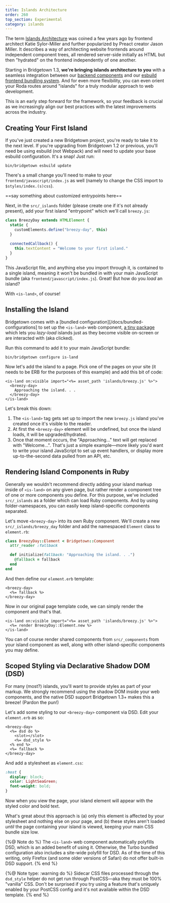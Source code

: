 ```yaml
---
title: Islands Architecture
order: 260
top_section: Experimental
category: islands
---
```


The term [Islands Architecture](https://jasonformat.com/islands-architecture) was coined a few years ago by frontend architect Katie Sylor-Miller and further popularized by Preact creator Jason Miller. It describes a way of architecting website frontends around independent component trees, all rendered server-side initially as HTML but then "hydrated" on the frontend independently of one another.  

Starting in Bridgetown 1.3, **we're bringing islands architecture to you** with a seamless integration between our [backend components](/docs/components) and our [esbuild frontend bundling system](/docs/frontend-assets). And for even more flexibility, you can even orient your Roda routes around "islands" for a truly modular approach to web development.

This is an early step forward for the framework, so your feedback is crucial as we increasingly align our best practices with the latest improvements across the industry.

## Creating Your First Island

If you've just created a new Bridgetown project, you're ready to take it to the next level. If you're upgrading from Bridgetown 1.2 or previous, you'll need be using esbuild (not Webpack) and will need to update your base esbuild configuration. It's a snap! Just run:

```shell
bin/bridgetown esbuild update
```

There's a small change you'll need to make to your `frontend/javascript/index.js` as well (namely to change the CSS import to `$styles/index.(s)css`).

==say something about customized entrypoints here==

Next, in the `src/_islands` folder (please create one if it's not already present), add your first island "entrypoint" which we'll call `breezy.js`:

```js
class BreezyDay extends HTMLElement {
  static {
    customElements.define("breezy-day", this)
  }
  
  connectedCallback() {
    this.textContent = "Welcome to your first island."
  }
} 
```

This JavaScript file, and anything else you import through it, is contained to a single island, meaning it won't be bundled in with your main JavaScript bundle (aka `frontend/javascript/index.js`). Great! But how do you _load_ an island?

With `<is-land>`, of course!

## Installing the Island

Bridgetown comes with a [bundled configuration][/docs/bundled-configurations] to set up the `<is-land>` web component, [a tiny package](https://is-land.11ty.dev) which lets you _lazy-load_ islands just as they become visible on-screen or are interacted with (aka clicked).

Run this command to add it to your main JavaScript bundle:

```shell
bin/bridgetown configure is-land
```

Now let's add the island to a page. Pick one of the pages on your site (it needs to be ERB for the purposes of this example) and add this bit of code:

```erb
<is-land on:visible import="<%= asset_path 'islands/breezy.js' %>">
  <breezy-day>
    Approaching the island. . .
  </breezy-day>
</is-land>
```

Let's break this down:

1. The `<is-land>` tag gets set up to import the new `breezy.js` island you've created once it's visible to the reader.
2. At first the `<breezy-day>` element will be undefined, but once the island loads, it will be upgraded/hydrated.
3. Once that moment occurs, the "Approaching…" text will get replaced with "Welcome…". That's just a simple example—more likely you'd want to write your island JavaScript to set up event handlers, or display more up-to-the-second data pulled from an API, etc.

## Rendering Island Components in Ruby

Generally we wouldn't recommend directly adding your island markup inside of `<is-land>` on any given page, but rather render a component tree of one or more components you define. For this purpose, we've included `src/_islands` as a folder which can load Ruby components. And by using folder-namespaces, you can easily keep island-specific components separated.

Let's move `<breezy-day>` into its own Ruby component. We'll create a new `src/_islands/breezy_day` folder and add the namespaced `Element` class to `element.rb`:

```ruby
class BreezyDay::Element < Bridgetown::Component
  attr_reader :fallback

  def initialize(fallback: "Approaching the island. . .")
    @fallback = fallback
  end
end
```

And then define our `element.erb` template:

```erb
<breezy-day>
  <%= fallback %>
</breezy-day>
```

Now in our original page template code, we can simply render the component and that's that.

```erb
<is-land on:visible import="<%= asset_path 'islands/breezy.js' %>">
  <%= render BreezyDay::Element.new %>
</is-land>
```

You can of course render shared components from `src/_components` from  your island component as well, along with other island-specific components you may define.

## Scoped Styling via Declarative Shadow DOM (DSD)

For many (most?) islands, you'll want to provide styles as part of your markup. We strongly recommend using the shadow DOM inside your web components, and the native DSD support Bridgetown 1.3+ makes this a breeze! (Pardon the pun!)

Let's add some styling to our `<breezy-day>` component via DSD. Edit your `element.erb` as so:

```erb
<breezy-day>
  <%= dsd do %>
    <slot></slot>
    <%= dsd_style %>
  <% end %>
  <%= fallback %>
</breezy-day>
```

And add a stylesheet as `element.css`:

```css
:host {
  display: block;
  color: LightSeaGreen;
  font-weight: bold;
}
```

Now when you view the page, your island element will appear with the styled color and bold text.

What's great about this approach is (a) only this element is affected by your stylesheet and nothing else on your page, and (b) these styles aren't loaded _until_ the page containing your island is viewed, keeping your main CSS bundle size low.

{%@ Note do %}
The `<is-land>` web component automatically polyfills DSD, which is an added benefit of using it. Otherwise, the Turbo bundled configuration also includes a site-wide polyfill for DSD. As of the time of this writing, only Firefox (and some older versions of Safari) do not offer built-in DSD support.
{% end %}

{%@ Note type: :warning do %}
Sidecar CSS files processed through the `dsd_style` helper do not get run through PostCSS—aka they must be 100% "vanilla" CSS. Don't be surprised if you try using a feature that's uniquely enabled by your PostCSS config and it's not available within the DSD template.
{% end %}

